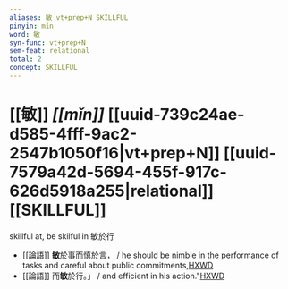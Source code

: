 ```yaml
---
aliases: 敏 vt+prep+N SKILLFUL
pinyin: mǐn
word: 敏
syn-func: vt+prep+N
sem-feat: relational
total: 2
concept: SKILLFUL 
---
```

# [[敏]] *[[mǐn]]*  [[uuid-739c24ae-d585-4fff-9ac2-2547b1050f16|vt+prep+N]] [[uuid-7579a42d-5694-455f-917c-626d5918a255|relational]] [[SKILLFUL]]
skillful at, be skilful in 敏於行
 - [[論語]] **敏**於事而慎於言， / he should be nimble in the performance of tasks and careful about public commitments,[HXWD](https://hxwd.org/textview.html?location=KR1h0004_tls_001-14a.5)
 - [[論語]] 而**敏**於行。」 / and efficient in his action."[HXWD](https://hxwd.org/textview.html?location=KR1h0004_tls_004-26a.1)